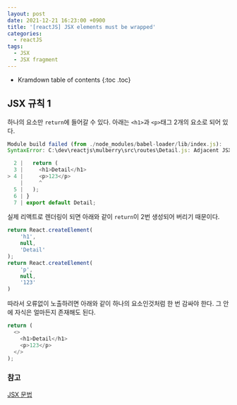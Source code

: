 ```yaml
---
layout: post
date: 2021-12-21 16:23:00 +0900
title: '[reactJS] JSX elements must be wrapped'
categories:
  - reactJS
tags:
  - JSX
  - JSX fragment
---
```


* Kramdown table of contents
{:toc .toc}


## JSX 규칙 1

하나의 요소만 `return`에 들어갈 수 있다. 아래는 `<h1>`과 `<p>`태그 2개의 요소로 되어 있다.


```js
Module build failed (from ./node_modules/babel-loader/lib/index.js):
SyntaxError: C:\dev\reactjs\mulberry\src\routes\Detail.js: Adjacent JSX elements must be wrapped in an enclosing tag. Did you want a JSX fragment <>...</>? (4:4)

  2 |   return (
  3 |     <h1>Detail</h1>
> 4 |     <p>123</p>
    |     ^
  5 |   );
  6 | }
  7 | export default Detail;
```

실제 리액트로 렌더링이 되면 아래와 같이 `return`이 2번 생성되어 버리기 때문이다.

```js
return React.createElement(
    'h1',
    null,
    'Detail'
);
return React.createElement(
    'p',
    null,
    '123'
)
```

따라서 오류없이 노출하려면 아래와 같이 하나의 요소인것처럼 한 번 감싸야 한다.
그 안에 자식은 얼마든지 존재해도 된다.

```js
return (
  <>
    <h1>Detail</h1>
    <p>123</p>
  </>
);
```


### 참고  

[JSX 문법](https://reactjs.org/docs/introducing-jsx.html)
